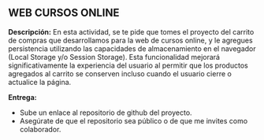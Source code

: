 ## WEB CURSOS ONLINE

**Descripción:** 
En esta actividad, se te pide que tomes el proyecto del carrito de compras que desarrollamos para la web de cursos online, y le agregues persistencia utilizando las capacidades de almacenamiento en el navegador (Local Storage y/o Session Storage). Esta funcionalidad mejorará significativamente la experiencia del usuario al permitir que los productos agregados al carrito se conserven incluso cuando el usuario cierre o actualice la página.

**Entrega:**

- Sube un enlace al repositorio de github del proyecto.
- Asegúrate de que el repositorio sea público o de que me invites como colaborador.
